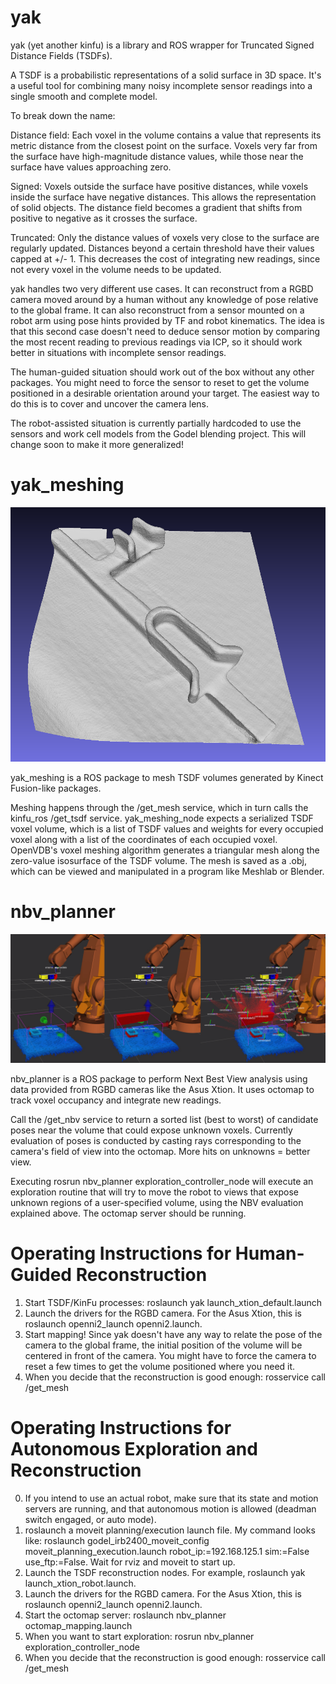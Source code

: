 # yak

yak (yet another kinfu) is a library and ROS wrapper for Truncated Signed Distance Fields (TSDFs).

A TSDF is a probabilistic representations of a solid surface in 3D space. It's a useful tool for combining many noisy incomplete sensor readings into a single smooth and complete model.

To break down the name:

Distance field: Each voxel in the volume contains a value that represents its metric distance from the closest point on the surface. Voxels very far from the surface have high-magnitude distance values, while those near the surface have values approaching zero.

Signed: Voxels outside the surface have positive distances, while voxels inside the surface have negative distances. This allows the representation of solid objects. The distance field becomes a gradient that shifts from positive to negative as it crosses the surface.

Truncated: Only the distance values of voxels very close to the surface are regularly updated. Distances beyond a certain threshold have their values capped at +/- 1. This decreases the cost of integrating new readings, since not every voxel in the volume needs to be updated.

yak handles two very different use cases. It can reconstruct from a RGBD camera moved around by a human without any knowledge of pose relative to the global frame. It can also reconstruct from a sensor mounted on a robot arm using pose hints provided by TF and robot kinematics. The idea is that this second case doesn't need to deduce sensor motion by comparing the most recent reading to previous readings via ICP, so it should work better in situations with incomplete sensor readings.

The human-guided situation should work out of the box without any other packages. You might need to force the sensor to reset to get the volume positioned in a desirable orientation around your target. The easiest way to do this is to cover and uncover the camera lens.

The robot-assisted situation is currently partially hardcoded to use the sensors and work cell models from the Godel blending project. This will change soon to make it more generalized!

# yak_meshing
![Aluminum part reconstructed with yak and meshed with yak_meshing](/aluminum_channel_mesh.png)

yak_meshing is a ROS package to mesh TSDF volumes generated by Kinect Fusion-like packages.

Meshing happens through the /get_mesh service, which in turn calls the kinfu_ros /get_tsdf service. yak_meshing_node expects a serialized TSDF voxel volume, which is a list of TSDF values and weights for every occupied voxel along with a list of the coordinates of each occupied voxel. OpenVDB's voxel meshing algorithm generates a triangular mesh along the zero-value isosurface of the TSDF volume. The mesh is saved as a .obj, which can be viewed and manipulated in a program like Meshlab or Blender.

# nbv_planner
![Candidate poses generated and evaluated by nbv_planner](/exploration_cycle.png)

nbv_planner is a ROS package to perform Next Best View analysis using data provided from RGBD cameras like the Asus Xtion. It uses octomap to track voxel occupancy and integrate new readings.

Call the /get_nbv service to return a sorted list (best to worst) of candidate poses near the volume that could expose unknown voxels. Currently evaluation of poses is conducted by casting rays corresponding to the camera's field of view into the octomap. More hits on unknowns = better view.

Executing rosrun nbv_planner exploration_controller_node will execute an exploration routine that will try to move the robot to views that expose unknown regions of a user-specified volume, using the NBV evaluation explained above. The octomap server should be running.

# Operating Instructions for Human-Guided Reconstruction
1. Start TSDF/KinFu processes: roslaunch yak launch_xtion_default.launch
2. Launch the drivers for the RGBD camera. For the Asus Xtion, this is roslaunch openni2_launch openni2.launch.
3. Start mapping! Since yak doesn't have any way to relate the pose of the camera to the global frame, the initial position of the volume will be centered in front of the camera. You might have to force the camera to reset a few times to get the volume positioned where you need it.
4. When you decide that the reconstruction is good enough: rosservice call /get_mesh

# Operating Instructions for Autonomous Exploration and Reconstruction
0. If you intend to use an actual robot, make sure that its state and motion servers are running, and that autonomous motion is allowed (deadman switch engaged, or auto mode).
1. roslaunch a moveit planning/execution launch file. My command looks like: roslaunch godel_irb2400_moveit_config moveit_planning_execution.launch robot_ip:=192.168.125.1 sim:=False use_ftp:=False. Wait for rviz and moveit to start up.
2. Launch the TSDF reconstruction nodes. For example, roslaunch yak launch_xtion_robot.launch.
3. Launch the drivers for the RGBD camera. For the Asus Xtion, this is roslaunch openni2_launch openni2.launch.
4. Start the octomap server: roslaunch nbv_planner octomap_mapping.launch
5. When you want to start exploration: rosrun nbv_planner exploration_controller_node 
6. When you decide that the reconstruction is good enough: rosservice call /get_mesh


